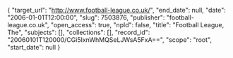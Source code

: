 {
  "target_url": "http://www.football-league.co.uk/", 
  "end_date": null, 
  "date": "2006-01-01T12:00:00", 
  "slug": 7503876, 
  "publisher": "football-league.co.uk", 
  "open_access": true, 
  "npld": false, 
  "title": "Football League, The", 
  "subjects": [], 
  "collections": [], 
  "record_id": "20060101T120000/CGi5IxnWhMQSeLJWsA5FxA==", 
  "scope": "root", 
  "start_date": null
}

